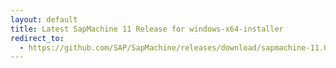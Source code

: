 ```yaml
---
layout: default
title: Latest SapMachine 11 Release for windows-x64-installer
redirect_to:
  - https://github.com/SAP/SapMachine/releases/download/sapmachine-11.0.19/sapmachine-jre-11.0.19_windows-x64_bin.msi
---
```

